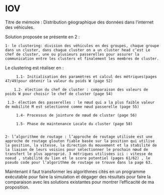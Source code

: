 # IOV
Titre de mémoire : Distribution géographique des données dans l’internet des véhicules.

Solution proposée se présente en 2 : 

	1- le clustering: division des véhicules en des groupes, chaque groupe dans un cluster, dans chaque cluster on a un cluster head c’est Le chef de cluster, une ou plusieurs passerelles pour assurer la communication entre les clusters et finalement les membres de cluster. 
Le clustering est réaliser en :

  		 1.1- Initialisation des paramètres et calcul des métriques(pages 47/49)pour obtenir la valeur du poids W (page 52)
	
 	    1.2- élection du chef de cluster : comparaison des valeurs de poids W pour choisir le chef de cluster (page 54)
	
   	 1.3- élection des passerelles : le nœud qui a la plus faible valeur de mobilité M est sélectionné comme nœud passerelle (page 55)
	
  		 1.4- Processus de jointure de nœud de cluster (page 56)
   
		 1.5- Phase de maintenance Locale du cluster (page 58) 


	2- l’algorithme de routage : l’approche de routage utilisée est une approche de routage glouton fiable basée sur la position qui utilise la position, la vitesse, la direction du mouvement et la stabilité de la liaison de leurs voisins pour sélectionner le prochain nœud de transfert le plus approprié. 3 métriques utilisées ici : vitesse de noeud , stabilité du lien et le score potentiel (pages 61/62) , le pseudo code pour l’algorithme de routage se trouve dans la page 63.

Maintenant il faut transformer les algorithmes cités en un programme exécutable pour faire la simulation et dégager des résultats pour faire la comparaison avec les solutions existantes pour montrer l’efficacité de ma proposition. 

